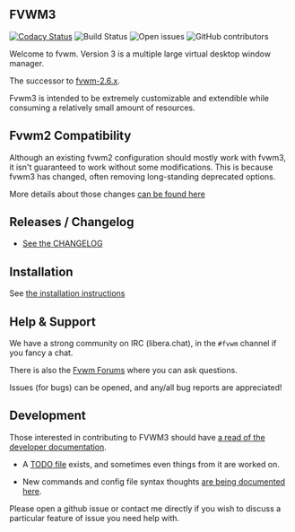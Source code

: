 FVWM3
-----

[![Codacy Status](https://api.codacy.com/project/badge/Grade/0bfafcfd16b84a96a1305e92de2d6c4c)](https://app.codacy.com/gh/fvwmorg/fvwm3?utm_source=github.com&utm_medium=referral&utm_content=fvwmorg/fvwm3&utm_campaign=Badge_Grade_Settings)
![Build Status](https://github.com/fvwmorg/fvwm3/workflows/FVWM3%20CI/badge.svg)
![Open issues](https://img.shields.io/github/issues-raw/fvwmorg/fvwm3)
![GitHub contributors](https://img.shields.io/github/contributors/fvwmorg/fvwm3)

Welcome to fvwm.  Version 3 is a multiple large virtual desktop window manager.

The successor to [fvwm-2.6.x](http://github.com/fvwmorg/fvwm).

Fvwm3 is intended to be extremely customizable and extendible while consuming
a relatively small amount of resources.

Fvwm2 Compatibility
-------------------

Although an existing fvwm2 configuration should mostly work with fvwm3, it
isn't guaranteed to work without some modifications.  This is because fvwm3
has changed, often removing long-standing deprecated options.

More details about those changes [can be found here](https://github.com/fvwmorg/fvwm3/discussions/878)

Releases / Changelog
--------------------

* [See the CHANGELOG](./CHANGELOG.md)

Installation
------------

See [the installation instructions](./dev-docs/INSTALL.md)

Help & Support
--------------

We have a strong community on IRC (libera.chat), in the `#fvwm` channel if you
fancy a chat.

There is also the [Fvwm Forums](https://fvwmforums.org) where you can ask
questions.

Issues (for bugs) can be opened, and any/all bug reports are appreciated!

Development
-----------

Those interested in contributing to FVWM3 should have [a read of the developer
documentation](./dev-docs/DEVELOPERS.md).

* A [TODO file](./dev-docs/TODO.md) exists, and sometimes even things from it are
worked on.

* New commands and config file syntax thoughts [are being documented here](./dev-docs/NEW-COMMANDS.md).

Please open a github issue or contact me directly if you wish to discuss a
particular feature of issue you need help with.
